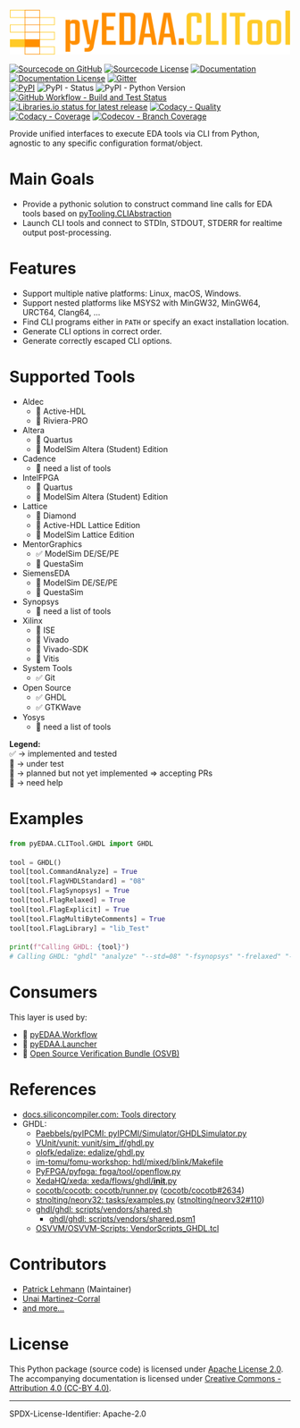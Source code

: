 <p align="center">
  <a title="edaa-org.github.io/pyEDAA.CLITool" href="https://edaa-org.github.io/pyEDAA.CLITool"><img height="80px" src="doc/_static/logo.svg"/></a>
</p>

[![Sourcecode on GitHub](https://img.shields.io/badge/pyEDAA-CLITool-ffca28.svg?longCache=true&style=flat-square&logo=github&longCache=true&logo=GitHub&labelColor=ff8f00)](https://GitHub.com/edaa-org/pyEDAA.CLITool)
[![Sourcecode License](https://img.shields.io/pypi/l/pyEDAA.CLITool?longCache=true&style=flat-square&logo=Apache&label=code)](LICENSE.md)
[![Documentation](https://img.shields.io/website?longCache=true&style=flat-square&label=edaa-org.github.io%2FpyEDAA.CLITool&logo=GitHub&logoColor=fff&up_color=blueviolet&up_message=Read%20now%20%E2%9E%9A&url=https%3A%2F%2Fedaa-org.github.io%2FpyEDAA.CLITool%2Findex.html)](https://edaa-org.github.io/pyEDAA.CLITool/)
[![Documentation License](https://img.shields.io/badge/doc-CC--BY%204.0-green?longCache=true&style=flat-square&logo=CreativeCommons&logoColor=fff)](LICENSE.md)
[![Gitter](https://img.shields.io/badge/chat-on%20gitter-4db797.svg?longCache=true&style=flat-square&logo=gitter&logoColor=e8ecef)](https://gitter.im/hdl/community)  
[![PyPI](https://img.shields.io/pypi/v/pyEDAA.CLITool?longCache=true&style=flat-square&logo=PyPI&logoColor=FBE072)](https://pypi.org/project/pyEDAA.CLITool/)
![PyPI - Status](https://img.shields.io/pypi/status/pyEDAA.CLITool?longCache=true&style=flat-square&logo=PyPI&logoColor=FBE072)
![PyPI - Python Version](https://img.shields.io/pypi/pyversions/pyEDAA.CLITool?longCache=true&style=flat-square&logo=PyPI&logoColor=FBE072)  
[![GitHub Workflow - Build and Test Status](https://img.shields.io/github/workflow/status/edaa-org/pyEDAA.CLITool/Pipeline/main?longCache=true&style=flat-square&label=Build%20and%20test&logo=GitHub%20Actions&logoColor=FFFFFF)](https://GitHub.com/edaa-org/pyEDAA.CLITool/actions/workflows/Pipeline.yml)
[![Libraries.io status for latest release](https://img.shields.io/librariesio/release/pypi/pyEDAA.CLITool?longCache=true&style=flat-square&logo=Libraries.io&logoColor=fff)](https://libraries.io/github/edaa-org/pyEDAA.CLITool)
[![Codacy - Quality](https://img.shields.io/codacy/grade/7cc5334a04924f77ae75bbffbf48ff98?longCache=true&style=flat-square&logo=Codacy)](https://www.codacy.com/gh/edaa-org/pyEDAA.CLITool)
[![Codacy - Coverage](https://img.shields.io/codacy/coverage/7cc5334a04924f77ae75bbffbf48ff98?longCache=true&style=flat-square&logo=Codacy)](https://www.codacy.com/gh/edaa-org/pyEDAA.CLITool)
[![Codecov - Branch Coverage](https://img.shields.io/codecov/c/github/edaa-org/pyEDAA.CLITool?longCache=true&style=flat-square&logo=Codecov)](https://codecov.io/gh/edaa-org/pyEDAA.CLITool)

<!--
[![Dependent repos (via libraries.io)](https://img.shields.io/librariesio/dependent-repos/pypi/pyEDAA.CLITool?longCache=true&style=flat-square&logo=GitHub)](https://github.com/edaa-org/pyEDAA.CLITool/network/dependents)
[![Requires.io](https://img.shields.io/requires/github/edaa-org/pyEDAA.CLITool?longCache=true&style=flat-square)](https://requires.io/github/edaa-org/pyEDAA.CLITool/requirements/?branch=main)
[![Libraries.io SourceRank](https://img.shields.io/librariesio/sourcerank/pypi/pyEDAA.CLITool)](https://libraries.io/github/edaa-org/pyEDAA.CLITool/sourcerank)  
-->


Provide unified interfaces to execute EDA tools via CLI from Python, agnostic to any specific configuration format/object.


# Main Goals

* Provide a pythonic solution to construct command line calls for EDA tools based on [pyTooling.CLIAbstraction](https://github.com/pyTooling/pyTooling.CLIAbstraction)
* Launch CLI tools and connect to STDIn, STDOUT, STDERR for realtime output post-processing.


# Features

* Support multiple native platforms: Linux, macOS, Windows.
* Support nested platforms like MSYS2 with MinGW32, MinGW64, URCT64, Clang64, ...
* Find CLI programs either in `PATH` or specify an exact installation location.
* Generate CLI options in correct order.
* Generate correctly escaped CLI options.


# Supported Tools

* Aldec
  * 🚧 Active-HDL
  * 🚧 Riviera-PRO
* Altera
  * 🚧 Quartus
  * 🚫 ModelSim Altera (Student) Edition
* Cadence
  * 🙋 need a list of tools
* IntelFPGA
  * 🚧 Quartus
  * 🚫 ModelSim Altera (Student) Edition
* Lattice
  * 🚧 Diamond
  * 🚫 Active-HDL Lattice Edition
  * 🚫 ModelSim Lattice Edition
* MentorGraphics
  * ✅ ModelSim DE/SE/PE
  * 🚫 QuestaSim
* SiemensEDA
  * 🚫 ModelSim DE/SE/PE
  * 🚫 QuestaSim
* Synopsys
  * 🙋 need a list of tools
* Xilinx
  * 🚧 ISE
  * 🚧 Vivado
  * 🚫 Vivado-SDK
  * 🚫 Vitis
* System Tools
  * ✅ Git
* Open Source
  * ✅ GHDL
  * ✅ GTKWave
* Yosys
  * 🙋 need a list of tools

**Legend:**  
✅ &rarr; implemented and tested  
🚧 &rarr; under test  
🚫 &rarr; planned but not yet implemented &rArr; accepting PRs  
🙋 &rarr; need help

# Examples

```python
from pyEDAA.CLITool.GHDL import GHDL

tool = GHDL()
tool[tool.CommandAnalyze] = True
tool[tool.FlagVHDLStandard] = "08"
tool[tool.FlagSynopsys] = True
tool[tool.FlagRelaxed] = True
tool[tool.FlagExplicit] = True
tool[tool.FlagMultiByteComments] = True
tool[tool.FlagLibrary] = "lib_Test"

print(f"Calling GHDL: {tool}")
# Calling GHDL: "ghdl" "analyze" "--std=08" "-fsynopsys" "-frelaxed" "-fexplicit" "--work=lib_Test" "--mb-comments"
```

# Consumers

This layer is used by:

* 🚧 [pyEDAA.Workflow](https://github.com/edaa-org/pyEDAA.Workflow)
* 🚧 [pyEDAA.Launcher](https://github.com/edaa-org/pyEDAA.Launcher)
* 🚧 [Open Source Verification Bundle (OSVB)](https://umarcor.github.io/osvb)


# References

* [docs.siliconcompiler.com: Tools directory](https://docs.siliconcompiler.com/en/latest/reference_manual/tools.html)
* GHDL:
  * [Paebbels/pyIPCMI: pyIPCMI/Simulator/GHDLSimulator.py](https://github.com/Paebbels/pyIPCMI/blob/0f91e26f989ca025c9380ff808d1e532614b9593/pyIPCMI/Simulator/GHDLSimulator.py#L49)
  * [VUnit/vunit: vunit/sim_if/ghdl.py](https://github.com/VUnit/vunit/blob/f344c8b5642d7aa13db2e16f6fc7151585ca96d0/vunit/sim_if/ghdl.py#L29)
  * [olofk/edalize: edalize/ghdl.py](https://github.com/olofk/edalize/blob/322773113716fa29fddd800c2e0992bb5dd2ed79/edalize/ghdl.py#L13)
  * [im-tomu/fomu-workshop: hdl/mixed/blink/Makefile](https://github.com/im-tomu/fomu-workshop/blob/6e6318d820271750a99c8e419ee1b9abd9aa6b81/hdl/mixed/blink/Makefile#L45-L51)
  * [PyFPGA/pyfpga: fpga/tool/openflow.py](https://github.com/PyFPGA/pyfpga/blob/507631b780a4ab658304bfcdcec133a0e9b8a769/fpga/tool/openflow.py#L28)
  * [XedaHQ/xeda: xeda/flows/ghdl/__init__.py](https://github.com/XedaHQ/xeda/blob/e5bea8663a9001d0e98f6b7a91575e13fba06493/xeda/flows/ghdl/__init__.py#L8)
  * [cocotb/cocotb: cocotb/runner.py](https://github.com/cocotb/cocotb/blob/fa7a826cc855d783b7fbc81444d4e6b9edc487b9/cocotb/runner.py#L444) ([cocotb/cocotb#2634](https://github.com/cocotb/cocotb/pull/2634))
  * [stnolting/neorv32: tasks/examples.py](https://github.com/stnolting/neorv32/blob/6dd30e78101cd08310fe02b8818050745dd3a6ad/tasks/examples.py#L13) ([stnolting/neorv32#110](https://github.com/stnolting/neorv32/pull/110))
  * [ghdl/ghdl: scripts/vendors/shared.sh](https://github.com/ghdl/ghdl/blob/7e41be2dabf79b21f3d0be210e3d01d541a7e82c/scripts/vendors/shared.sh#L132)
    * [ghdl/ghdl: scripts/vendors/shared.psm1](https://github.com/ghdl/ghdl/blob/7e41be2dabf79b21f3d0be210e3d01d541a7e82c/scripts/vendors/shared.psm1#L261)
  * [OSVVM/OSVVM-Scripts: VendorScripts_GHDL.tcl](https://github.com/OSVVM/OSVVM-Scripts/blob/3f52f725603166b4bfd6c862629f1dad363fd2f7/VendorScripts_GHDL.tcl#L143)

# Contributors

* [Patrick Lehmann](https://github.com/Paebbels) (Maintainer)
* [Unai Martinez-Corral](https://github.com/umarcor)
* [and more...](https://github.com/edaa-org/pyEDAA.CLITool/graphs/contributors)


# License

This Python package (source code) is licensed under [Apache License 2.0](LICENSE.md).  
The accompanying documentation is licensed under [Creative Commons - Attribution 4.0 (CC-BY 4.0)](doc/Doc-License.rst).

---
SPDX-License-Identifier: Apache-2.0
